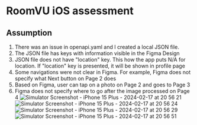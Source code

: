 # RoomVU iOS assessment

## Assumption
1. There was an issue in openapi.yaml and I created a local JSON file.
2. The JSON file has keys with information visible in the Figma Design
3. JSON file does not have "location" key. This how the app puts N/A for location. If "location" key is presented, it will be shown in profile page
4. Some navigations were not clear in Figma. For example, Figma does not specify what Next button on Page 2 does
5. Based on Figma, user can tap on a photo on Page 2 and goes to Page 3
6. Figma does not specify where to go after the image processed on Page 4
![Simulator Screenshot - iPhone 15 Plus - 2024-02-17 at 20 56 21](https://github.com/saham/iOS_Photo_Cropper/assets/4553478/b68555aa-6100-4b6c-86fa-2f58a30cbfc7)
![Simulator Screenshot - iPhone 15 Plus - 2024-02-17 at 20 56 24](https://github.com/saham/iOS_Photo_Cropper/assets/4553478/1b2a0f4f-3e52-4984-875f-7176fcd42d93)
![Simulator Screenshot - iPhone 15 Plus - 2024-02-17 at 20 56 29](https://github.com/saham/iOS_Photo_Cropper/assets/4553478/23c59d27-0821-4c72-9db0-8e86c612c39c)
![Simulator Screenshot - iPhone 15 Plus - 2024-02-17 at 20 56 51](https://github.com/saham/iOS_Photo_Cropper/assets/4553478/a76e865f-ed6d-45aa-be5e-949361f4e698)
